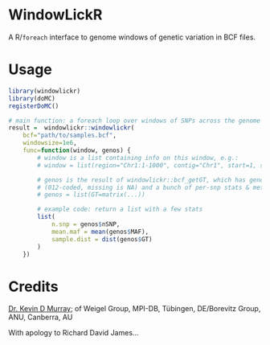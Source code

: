 # WindowLickR

A R/`foreach` interface to genome windows of genetic variation in BCF files.

# Usage

```R
library(windowlickr)
library(doMC)
registerDoMC()

# main function: a foreach loop over windows of SNPs across the genome
result =  windowlickr::windowlickr(
    bcf="path/to/samples.bcf",
    windowsize=1e6,
    func=function(window, genos) {
        # window is a list containing info on this window, e.g.:
        # window = list(region="Chr1:1-1000", contig="Chr1", start=1, stop=1000)

        # genos is the result of windowlickr::bcf_getGT, which has genotypes
        # (012-coded, missing is NA) and a bunch of per-snp stats & metadata.
        # genos = list(GT=matrix(...))

        # example code: return a list with a few stats
        list(
            n.snp = genos$nSNP,
            mean.maf = mean(genos$MAF),
            sample.dist = dist(genos$GT)
        )
    })
```


# Credits

[Dr. Kevin D Murray](https://kdmurray.id.au); of Weigel Group, MPI-DB, Tübingen, DE/Borevitz Group, ANU, Canberra, AU

With apology to Richard David James...
